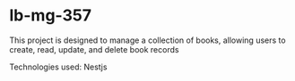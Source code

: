 # lb-mg-357
This project is designed to manage a collection of books, allowing users to create, read, update, and delete book records

Technologies used:
Nestjs
